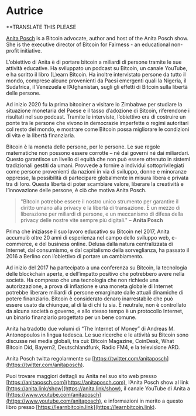 
# Autrice

**TRANSLATE THIS PLEASE

[Anita Posch](https://anitaposch.com/) is a Bitcoin advocate, author and host of the Anita Posch show. She is the executive director of Bitcoin for Fairness - an educational non-profit initiative.

L’obiettivo di Anita è di portare bitcoin a miliardi di persone tramite le sue attività educative. Ha sviluppato un podcast su Bitcoin, un canale YouTube, e ha scritto il libro (L)earn Bitcoin. Ha inoltre intervistato persone da tutto il mondo, comprese alcune provenienti da Paesi emergenti quali la Nigeria, il Sudafrica, il Venezuela e l’Afghanistan, sugli gli effetti di Bitcoin sulla libertà delle persone.

Ad inizio 2020 fu la prima bitcoiner a visitare lo Zimbabwe per studiare la situazione monetaria del Paese e il tasso d’adozione di Bitcoin, riferendone i risultati nel suo podcast. Tramite le interviste, l’obiettivo era di costruire un ponte tra le persone che vivono in democrazie imperfette o regimi autoritari col resto del mondo, e mostrare come Bitcoin possa migliorare le condizioni di vita e la libertà finanziaria.

Bitcoin è la moneta delle persone, per le persone. Le sue regole matematiche non possono essere corrotte – né dai governi né dai miliardari. Questo garantisce un livello di equità che non può essere ottenuto in sistemi tradizionali gestiti da umani. Provvede a fornire a individui sottoprivilegiati come persone provenienti da nazioni in via di sviluppo, donne e minoranze oppresse, la possibilità di partecipare globalmente in misura libera e privata tra di loro. Questa libertà di poter scambiare valore, liberare la creatività e l’innovazione delle persone, è ciò che motiva Anita Posch.

> "Bitcoin potrebbe essere il nostro unico strumento per garantire il diritto umano alla privacy e la libertà di transazione. È un mezzo di liberazione per miliardi di persone, e un meccanismo di difesa della privacy delle nostre vite sempre più digitali." – **Anita Posch**

Prima che iniziasse il suo lavoro educativo su Bitcoin nel 2017, Anita accumulò oltre 20 anni di esperienza nel campo dello sviluppo web, e-commerce, e del business online. Delusa dalla natura centralizzata di Internet, dal consumismo, e dal capitalismo della sorveglianza, ha passato il 2016 a Berlino con l’obiettivo di portare un cambiamento.

Ad inizio del 2017 ha partecipato a una conferenza su Bitcoin, la tecnologia delle blockchain aperte, e dell’impatto positivo che potrebbero avere nella società. Ha compreso che una tecnologia che non richiede una autorizzazione, a prova di inflazione e una moneta globale di Internet potrebbe liberare miliardi di persone emarginate dalle attuali dinamiche di potere finanziario. Bitcoin è considerato denaro inarrestabile che può essere usato da chiunque, al di là di chi tu sia. È neutrale, non è controllato da alcuna società o governo, e allo stesso tempo è un protocollo Internet, un binario finanziario progettato per un bene comune.

Anita ha tradotto due volumi di “The Internet of Money” di Andreas M. Antonopoulos in lingua tedesca. Le sue ricerche e le attività su Bitcoin sono discusse nei media globali, tra cui: Bitcoin Magazine, CoinDesk, What Bitcoin Did, Bayern2, Deutschlandfunk, Radio FM4, e la televisione ARD.

Anita Posch twitta regolarmente su [https://twitter.com/anitaposch](https://twitter.com/anitaposch).

Puoi trovare maggiori dettagli su Anita nel suo sito web presso [https://anitaposch.com](https://anitaposch.com), l’Anita Posch show al link [https://anita.link/show](https://anita.link/show), il canale YouTube di Anita a [https://www.youtube.com/anitaposch](https://www.youtube.com/anitaposch), e informazioni in merito a questo libro presso [https://learnbitcoin.link](https://learnbitcoin.link).

